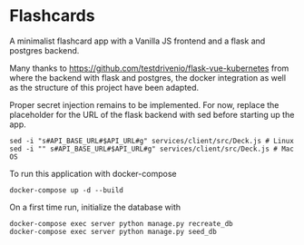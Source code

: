 # Flashcards

A minimalist flashcard app with a Vanilla JS frontend and a flask and postgres backend.

Many thanks to
https://github.com/testdrivenio/flask-vue-kubernetes
from where the backend with flask and postgres, the docker integration as well as the structure of this project have been adapted. 

Proper secret injection remains to be implemented.
For now, replace the placeholder for the URL of the flask backend with sed before starting up the app.
```
sed -i "s#API_BASE_URL#$API_URL#g" services/client/src/Deck.js # Linux
sed -i "" s#API_BASE_URL#$API_URL#g" services/client/src/Deck.js # Mac OS
```

To run this application with docker-compose
```
docker-compose up -d --build
```
On a first time run, initialize the database with
``` 
docker-compose exec server python manage.py recreate_db
docker-compose exec server python manage.py seed_db 
``` 